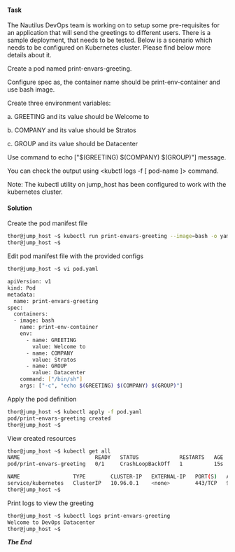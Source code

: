 #### Task
The Nautilus DevOps team is working on to setup some pre-requisites for an application that will send the greetings to different users. There is a sample deployment, that needs to be tested. Below is a scenario which needs to be configured on Kubernetes cluster. Please find below more details about it.



Create a pod named print-envars-greeting.

Configure spec as, the container name should be print-env-container and use bash image.

Create three environment variables:

a. GREETING and its value should be Welcome to

b. COMPANY and its value should be Stratos

c. GROUP and its value should be Datacenter

Use command to echo ["$(GREETING) $(COMPANY) $(GROUP)"] message.

You can check the output using <kubctl logs -f [ pod-name ]> command.

Note: The kubectl utility on jump_host has been configured to work with the kubernetes cluster.

#### Solution

Create the pod manifest file

```bash
thor@jump_host ~$ kubectl run print-envars-greeting --image=bash -o yaml --dry-run=client > pod.yaml
thor@jump_host ~$ 
```

Edit pod manifest file with the provided configs

```bash
thor@jump_host ~$ vi pod.yaml 

apiVersion: v1
kind: Pod
metadata:
  name: print-envars-greeting
spec:
  containers:
  - image: bash
    name: print-env-container
    env:
      - name: GREETING
        value: Welcome to
      - name: COMPANY
        value: Stratos
      - name: GROUP
        value: Datacenter
    command: ["/bin/sh"]
    args: ["-c", "echo $(GREETING) $(COMPANY) $(GROUP)"]
```

Apply the pod definition

```bash
thor@jump_host ~$ kubectl apply -f pod.yaml 
pod/print-envars-greeting created
thor@jump_host ~$ 
```

View created resources

```bash
thor@jump_host ~$ kubectl get all
NAME                        READY   STATUS             RESTARTS   AGE
pod/print-envars-greeting   0/1     CrashLoopBackOff   1          15s

NAME                 TYPE        CLUSTER-IP   EXTERNAL-IP   PORT(S)   AGE
service/kubernetes   ClusterIP   10.96.0.1    <none>        443/TCP   99m
thor@jump_host ~$ 
```

Print logs to view the greeting

```bash
thor@jump_host ~$ kubectl logs print-envars-greeting
Welcome to DevOps Datacenter
thor@jump_host ~$ 
```


***The End***



